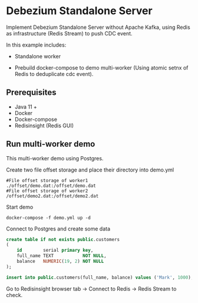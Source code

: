 # Debezium Standalone Server

Implement Debezium Standalone Server without Apache Kafka, using Redis as infrastructure (Redis Stream) to push CDC
event.

In this example includes:

- Standalone worker

- Prebuild docker-compose to demo multi-worker (Using atomic setnx of Redis to deduplicate cdc event).

## Prerequisites
- Java 11 +
- Docker
- Docker-compose
- Redisinsight (Redis GUI)

## Run multi-worker demo

This multi-worker demo using Postgres.

Create two file offset storage and place their directory into demo.yml

```shell
#File offset storage of worker1
./offset/demo.dat:/offset/demo.dat 
#File offset storage of worker2
/offset/demo2.dat:/offset/demo2.dat
```

Start demo

```shell
docker-compose -f demo.yml up -d
```

Connect to Postgres and create some data

```sql
create table if not exists public.customers
(
    id        serial primary key,
    full_name TEXT           NOT NULL,
    balance   NUMERIC(19, 2) NOT NULL
);
```

```sql
insert into public.customers(full_name, balance) values ('Mark', 1000);
```

Go to Redisinsight browser tab -> Connect to Redis -> Redis Stream to check.
